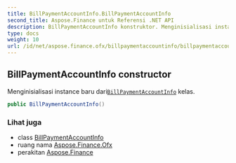 ```yaml
---
title: BillPaymentAccountInfo.BillPaymentAccountInfo
second_title: Aspose.Finance untuk Referensi .NET API
description: BillPaymentAccountInfo konstruktor. Menginisialisasi instance baru dariBillPaymentAccountInfo kelas.
type: docs
weight: 10
url: /id/net/aspose.finance.ofx/billpaymentaccountinfo/billpaymentaccountinfo/
---
```

## BillPaymentAccountInfo constructor

Menginisialisasi instance baru dari[`BillPaymentAccountInfo`](../) kelas.

```csharp
public BillPaymentAccountInfo()
```

### Lihat juga

* class [BillPaymentAccountInfo](../)
* ruang nama [Aspose.Finance.Ofx](../../billpaymentaccountinfo/)
* perakitan [Aspose.Finance](../../../)



